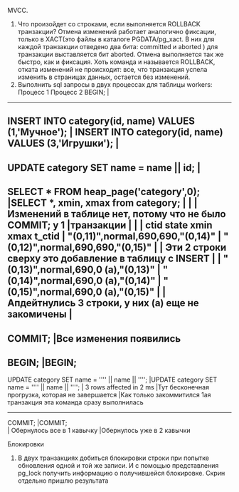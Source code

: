 MVCC.
1) Что произойдет со строками, если выполняется ROLLBACK транзакции?
Отмена изменений работает аналогично фиксации, только в XACT(это файлы в каталоге PGDATA/pg_xact.
В них для каждой транзакции отведено два бита: committed и aborted )
для транзакции выставляется бит aborted. Отмена выполняется так же быстро, как и фиксация. Хоть команда и называется ROLLBACK, отката изменений не происходит: все, что транзакция успела изменить в страницах данных, остается без изменений.
2) Выполнить sql запросы в двух процессах для таблицы workers:
			Процесс 1								Процесс 2
BEGIN;									|
------------------------------------------------------------------------------------------------------------------------------------
INSERT INTO category(id, name) VALUES (1,'Мучное');			|
INSERT INTO category(id, name) VALUES (3,'Игрушки');			|
------------------------------------------------------------------------------------------------------------------------------------
UPDATE category SET name = name || id;					|
------------------------------------------------------------------------------------------------------------------------------------
SELECT * FROM heap_page('category',0);					|SELECT *, xmin, xmax from category;
									|
									|
									|Изменений в таблице нет, потому что не было COMMIT; у 1 
									|транзакции
									|
									|
									|
ctid     state  xmin    xmax t_ctid					|
"(0,11)",normal,690,690,"(0,14)"					|
"(0,12)",normal,690,690,"(0,15)"					|
									|
Эти 2 строки сверху это добавление в таблицу с INSERT			|
									|
"(0,13)",normal,690,0 (a),"(0,13)"					|
"(0,14)",normal,690,0 (a),"(0,14)"					|
"(0,15)",normal,690,0 (a),"(0,15)"					|
									|
Апдейтнулись 3 строки, у них (a) еще не закомичены			|
------------------------------------------------------------------------------------------------------------------------------------
COMMIT;									|Все изменения появились
------------------------------------------------------------------------------------------------------------------------------------
BEGIN;									|BEGIN;	
------------------------------------------------------------------------------------------------------------------------------------
UPDATE category SET name = '''' || name || '''';			|UPDATE category SET name = '''' || name || '''';
									|
3 rows affected in 2 ms							|Тут бесконечная прогрузка, которая не завершается
									|Как только закоммитился 1ая транзакция эта команда сразу выполнилась

------------------------------------------------------------------------------------------------------------------------------------
COMMIT;									|COMMIT;	
									|
Обернулось все в 1 кавычку						|Обернулось уже в 2 кавычки

Блокировки
1) В двух транзакциях добиться блокировки строки при попытке обновления одной и той же записи.
И с помощью представления pg_lock получить информацию о получившейся блокировке.
Скрин отдельно пришлю результата

